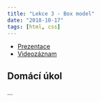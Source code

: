```yaml
---
title: "Lekce 3 - Box model"
date: "2018-10-17"
tags: [html, css]
---
```


- [Prezentace](/prezentace/prezentace3.html)
- [Videozáznam]()

## Domácí úkol

...
